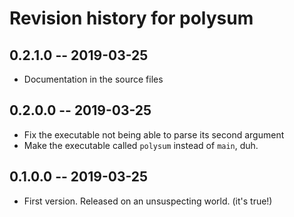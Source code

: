 # Revision history for polysum

## 0.2.1.0  -- 2019-03-25

* Documentation in the source files

## 0.2.0.0  -- 2019-03-25

* Fix the executable not being able to parse its second argument
* Make the executable called `polysum` instead of `main`, duh.

## 0.1.0.0  -- 2019-03-25

* First version. Released on an unsuspecting world. (it's true!)
